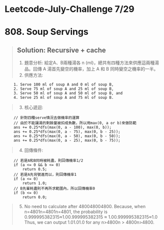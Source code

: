 # Leetcode-July-Challenge 7/29
# 808. Soup Servings
> ## Solution: Recursive + cache
> 1. 題意分析: 給定A、B兩種湯各 n (ml)，總共有四種方法來供應這兩種湯品。回傳 A 湯首先變空的機率，加上 A 和 B 同時變空之機率的一半。  
> 2. 供應方法:
```
    1. Serve 100 ml of soup A and 0 ml of soup B,
    2. Serve 75 ml of soup A and 25 ml of soup B,
    3. Serve 50 ml of soup A and 50 ml of soup B, and
    4. Serve 25 ml of soup A and 75 ml of soup B.
```
> 3. 核心遞迴:
```
    // 針對四種serve情況去做機率的運算
    // 由於不能讓湯的剩餘量被扣成負數，所以用max(0, a or b)來做防範
    ans += 0.25*dfs(max(0, a - 100), max(0, b));
    ans += 0.25*dfs(max(0, a - 75), max(0, b - 25));
    ans += 0.25*dfs(max(0, a - 50), max(0, b - 50));
    ans += 0.25*dfs(max(0, a - 25), max(0, b - 75));
```

> 4. 回傳條件:
```
    // 若是A和B同時被耗盡，則回傳機率1/2
    if (a <= 0 && b <= 0)
        return 0.5;
    // 若是A先背號進而以，則回傳機率1
    if (a <= 0)
        return 1.0;
    // B先輩耗盡則不再所求範圍內，所以回傳機率0
    if (b <= 0)
        return 0.0;
```

> 5. No need to calculate after 480048004800. Because, when n=4801n=4801n=4801, the probability is 0.999995382315≈1.00.999995382315 ≈ 1.00.999995382315≈1.0
Thus, we can output 1.01.01.0 for any n>4800n > 4800n>4800.